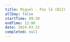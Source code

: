 ```yaml
---
title: Miguel - Pas là (B12)
allDay: false
startTime: 09:30
endTime: 12:00
date: 2024-03-22
completed: null
---
```

